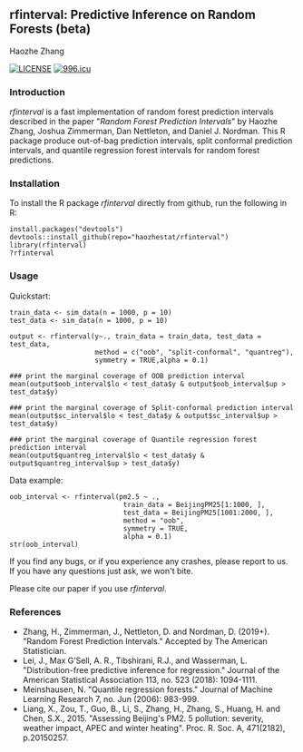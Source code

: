 ## rfinterval: Predictive Inference on Random Forests (beta)
Haozhe Zhang

[![LICENSE](https://img.shields.io/badge/license-Anti%20996-blue.svg)](https://github.com/996icu/996.ICU/blob/master/LICENSE)
[![996.icu](https://img.shields.io/badge/link-996.icu-red.svg)](https://996.icu)

### Introduction
*rfinterval* is a fast implementation of random forest prediction intervals described in the paper "*Random Forest Prediction Intervals*" by Haozhe Zhang, Joshua Zimmerman, Dan Nettleton, and Daniel J. Nordman. This R package produce out-of-bag prediction intervals, split conformal prediction intervals, and quantile regression forest intervals for random forest predictions.

### Installation

To install the R package *rfinterval* directly from github, run the following in R:

```{r}
install.packages("devtools")
devtools::install_github(repo="haozhestat/rfinterval")
library(rfinterval)
?rfinterval
```  

### Usage
Quickstart:
```{r}
train_data <- sim_data(n = 1000, p = 10)
test_data <- sim_data(n = 1000, p = 10)

output <- rfinterval(y~., train_data = train_data, test_data = test_data,
                     method = c("oob", "split-conformal", "quantreg"),
                     symmetry = TRUE,alpha = 0.1)
                     
### print the marginal coverage of OOB prediction interval
mean(output$oob_interval$lo < test_data$y & output$oob_interval$up > test_data$y)

### print the marginal coverage of Split-conformal prediction interval
mean(output$sc_interval$lo < test_data$y & output$sc_interval$up > test_data$y)

### print the marginal coverage of Quantile regression forest prediction interval
mean(output$quantreg_interval$lo < test_data$y & output$quantreg_interval$up > test_data$y)
``` 

Data example:
```{r}
oob_interval <- rfinterval(pm2.5 ~ .,
                            train_data = BeijingPM25[1:1000, ],
                            test_data = BeijingPM25[1001:2000, ],
                            method = "oob",
                            symmetry = TRUE,
                            alpha = 0.1)
str(oob_interval)
```

If you find any bugs, or if you experience any crashes, please report to us. If you have any questions just ask, we won't bite. 

Please cite our paper if you use *rfinterval*.

### References
* Zhang, H., Zimmerman, J., Nettleton, D. and Nordman, D. (2019+). "Random Forest Prediction Intervals." Accepted by The American Statistician.
* Lei, J., Max G’Sell, A. R., Tibshirani, R.J., and Wasserman, L. "Distribution-free predictive inference for regression." Journal of the American Statistical Association 113, no. 523 (2018): 1094-1111.
* Meinshausen, N. "Quantile regression forests." Journal of Machine Learning Research 7, no. Jun (2006): 983-999.
* Liang, X., Zou, T., Guo, B., Li, S., Zhang, H., Zhang, S., Huang, H. and Chen, S.X., 2015. "Assessing Beijing's PM2. 5 pollution: severity, weather impact, APEC and winter heating". Proc. R. Soc. A, 471(2182), p.20150257.
